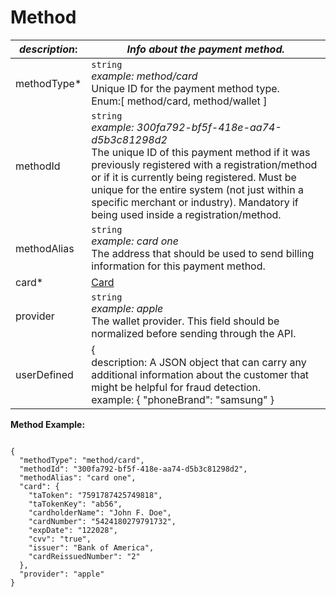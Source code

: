 
# Method

| *description*: | *Info about the payment method.*|
|----|----|
| methodType* |    ``` string ```   <br/> *example: method/card* <br/> Unique ID for the payment method type. <br/> Enum:[ method/card, method/wallet ]|
| methodId |    ``` string ```  <br/> *example: 300fa792-bf5f-418e-aa74-d5b3c81298d2* <br/> The unique ID of this payment method if it was previously registered with a registration/method or if it is currently being registered. Must be unique for the entire system (not just within a specific merchant or industry). Mandatory if being used inside a registration/method.|
| methodAlias |    ``` string ```  <br/> *example: card one* <br/> The address that should be used to send billing information for this payment method.|
| card* | [Card](?path=docs/schemas-md/Card.md)|
| provider |    ``` string ```   <br/> *example: apple* <br/> The wallet provider. This field should be normalized before sending through the API.|
| userDefined |   {<br/> description: A JSON object that can carry any additional information about the customer that might be helpful for fraud detection. <br/> example:  { "phoneBrand": "samsung" }|


**Method Example:**

```{r}

{
  "methodType": "method/card",
  "methodId": "300fa792-bf5f-418e-aa74-d5b3c81298d2",
  "methodAlias": "card one",
  "card": {
    "taToken": "7591787425749818",
    "taTokenKey": "ab56",
    "cardholderName": "John F. Doe",
    "cardNumber": "5424180279791732",
    "expDate": "122028",
    "cvv": "true",
    "issuer": "Bank of America",
    "cardReissuedNumber": "2"
  },
  "provider": "apple"
}
```






